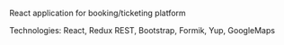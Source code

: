React application for booking/ticketing platform

Technologies: React, Redux REST, Bootstrap, Formik, Yup, GoogleMaps
